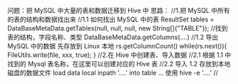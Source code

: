 问题：把 MySQL 中大量的表和数据迁移到 Hive 中
思路：
//1.把 MySQL 中所有的表的结构和数据找出来
//1.1 如何找出 MySQL 中的表
 ResultSet tables = DataBaseMetaData.getTables(null, null, null, new 
String[]{"TABLE"});
 //找到表的结构，字段名称、类型
 DataBaseMetaData.getColumns(....)
//1.2 导出 MySQL 中的数据
 先存放到 Linux 本地
 rs.getColumnCount()
 while(rs.next()){
 FileUtils.write(file, xxx, true);
 }
//2.在 Hive 中创建表、导入数据
//2.1 根据 1.1 中找到的 Mysql 表名称，在这里可以创建对应的 Hive 表
//2.2 导入 1.2 存放到本地磁盘的数据文件
 load data local inpath '....' into table ... 
 使用 hive -e '....'
//